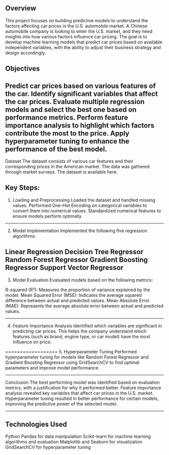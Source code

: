 Overview
------
This project focuses on building predictive models to understand the factors affecting car prices in the U.S. automobile market. A Chinese automobile company is looking to enter the U.S. market, and they need insights into how various factors influence car pricing. The goal is to develop machine learning models that predict car prices based on available independent variables, with the ability to adjust their business strategy and design accordingly.

Objectives
------
Predict car prices based on various features of the car.
Identify significant variables that affect the car prices.
Evaluate multiple regression models and select the best one based on performance metrics.
Perform feature importance analysis to highlight which factors contribute the most to the price.
Apply hyperparameter tuning to enhance the performance of the best model.
------
Dataset
The dataset consists of various car features and their corresponding prices in the American market. The data was gathered through market surveys. The dataset is available here.

Key Steps:
----
1. Loading and Preprocessing
Loaded the dataset and handled missing values.
Performed One-Hot Encoding on categorical variables to convert them into numerical values.
Standardized numerical features to ensure models perform optimally.
-----------

2. Model Implementation
Implemented the following five regression algorithms:

Linear Regression
Decision Tree Regressor
Random Forest Regressor
Gradient Boosting Regressor
Support Vector Regressor
-------------------
3. Model Evaluation
Evaluated models based on the following metrics:

R-squared (R²): Measures the proportion of variance explained by the model.
Mean Squared Error (MSE): Indicates the average squared difference between actual and predicted values.
Mean Absolute Error (MAE): Represents the average absolute error between actual and predicted values.

-----------------

4. Feature Importance Analysis
Identified which variables are significant in predicting car prices. This helps the company understand which features (such as brand, engine type, or car model) have the most influence on price.

==================
5. Hyperparameter Tuning
Performed hyperparameter tuning for models like Random Forest Regressor and Gradient Boosting Regressor using GridSearchCV to find optimal parameters and improve model performance.

----------------------
Conclusion
The best performing model was identified based on evaluation metrics, with a justification for why it performed better.
Feature importance analysis revealed key variables that affect car prices in the U.S. market.
Hyperparameter tuning resulted in better performance for certain models, improving the predictive power of the selected model.

---------------
Technologies Used
---------------
Python
Pandas for data manipulation
Scikit-learn for machine learning algorithms and evaluation
Matplotlib and Seaborn for visualization
GridSearchCV for hyperparameter tuning
